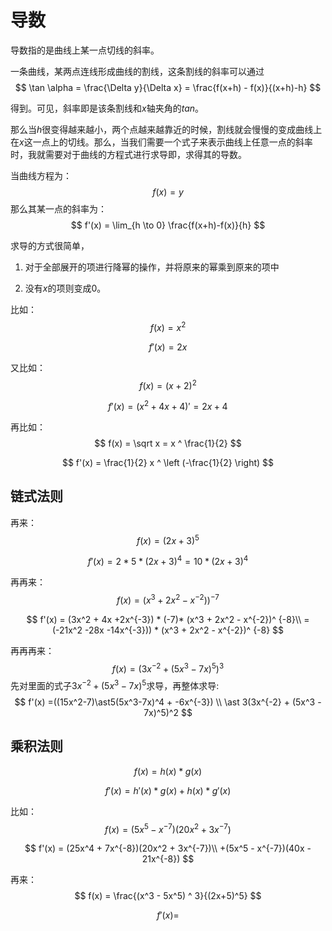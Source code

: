 # 导数

导数指的是曲线上某一点切线的斜率。

一条曲线，某两点连线形成曲线的割线，这条割线的斜率可以通过
$$
\tan \alpha = \frac{\Delta y}{\Delta x} = \frac{f(x+h) - f(x)}{(x+h)-h}
$$


得到。可见，斜率即是该条割线和$x$轴夹角的$tan$。

那么当$h$很变得越来越小，两个点越来越靠近的时候，割线就会慢慢的变成曲线上在$x$这一点上的切线。那么，当我们需要一个式子来表示曲线上任意一点的斜率时，我就需要对于曲线的方程式进行求导即，求得其的导数。

当曲线方程为：
$$
f(x) = y
$$
那么其某一点的斜率为：
$$
f'(x) = \lim_{h \to 0} \frac{f(x+h)-f(x)}{h}
$$


求导的方式很简单，

1. 对于全部展开的项进行降幂的操作，并将原来的幂乘到原来的项中


2. 没有$x$的项则变成0。



比如：
$$
f(x) = x^2
$$

$$
f'(x) = 2x
$$

又比如：
$$
f(x) = (x + 2)^2
$$

$$
f'(x) = (x^2 + 4x + 4)' = 2x + 4
$$

再比如：
$$
f(x) = \sqrt x = x ^ \frac{1}{2} 
$$

$$
f'(x) = \frac{1}{2} x ^ \left (-\frac{1}{2} \right)
$$

## 链式法则



再来：
$$
f(x) = (2x + 3) ^ 5
$$

$$
f'(x) = 2 \ast 5 \ast (2x + 3) ^ 4 = 10 \ast (2x + 3) ^4
$$



再再来：
$$
f(x) = (x^3 + 2x^2 - x^{-2}))^{-7}
$$

$$
f'(x) = (3x^2 + 4x +2x^{-3}) * (-7)*  (x^3 + 2x^2 - x^{-2})^ {-8}\\ = (-21x^2 -28x -14x^{-3})) *   (x^3 + 2x^2 - x^{-2})^ {-8}
$$



再再再来：
$$
f(x) = (3x^{-2} + (5x^3-7x)^5)^3
$$
先对里面的式子$3x^{-2}+(5x^3-7x)^5$求导，再整体求导:
$$
f'(x) =((15x^2-7)\ast5(5x^3-7x)^4 + -6x^{-3}) \\ 
\ast 3(3x^{-2} + (5x^3 - 7x)^5)^2
$$

## 乘积法则


$$
f(x) = h(x) \ast g(x)
$$

$$
f'(x) = h'(x) \ast g(x) + h(x) \ast g'(x)
$$

比如：
$$
f(x) = (5x^5 - x^{-7})(20x^2 + 3x^{-7})
$$

$$
f'(x) = (25x^4 + 7x^{-8})(20x^2 + 3x^{-7})\\
+(5x^5 - x^{-7})(40x - 21x^{-8})
$$



再来：
$$
f(x) = \frac{(x^3 - 5x^5) ^ 3}{(2x+5)^5}
$$

$$
f'(x) = 
$$



































